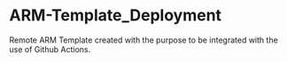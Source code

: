 # ARM-Template_Deployment
Remote ARM Template created with the purpose to be integrated with the use of Github Actions.
